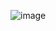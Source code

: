 ![image](https://user-images.githubusercontent.com/72388016/160961989-b6a30677-ba97-40f8-a0ab-c0f38887d24e.png)


